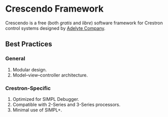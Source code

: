 # Crescendo Framework

Crescendo is a free (both _gratis_ and _libre_) software framework for Crestron control systems designed by [Adelyte Company](https://www.adelyte.com/).

## Best Practices
### General

  1. Modular design.
  2. Model–view–controller architecture.

### Crestron-Specific

  1. Optimized for SIMPL Debugger.
  2. Compatible with 2-Series and 3-Series processors.
  3. Minimal use of SIMPL+.
